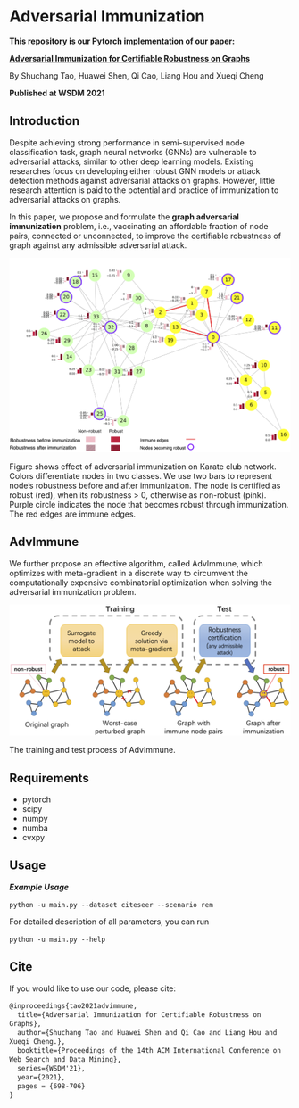 
# Adversarial Immunization
**This repository is our Pytorch implementation of our paper:**

**[Adversarial Immunization
for Certifiable Robustness on Graphs](https://arxiv.org/abs/2007.09647)** 

By Shuchang Tao, Huawei Shen, Qi Cao, Liang Hou and Xueqi Cheng

**Published at WSDM 2021**



## Introduction

Despite achieving strong performance in semi-supervised node classification task, graph neural networks (GNNs) are vulnerable to adversarial attacks, similar to other deep learning models. Existing researches focus on developing either robust GNN models or attack detection methods against adversarial attacks on graphs. However, little research attention is paid to the potential and practice of immunization to adversarial attacks on graphs. 

In this paper, we propose and formulate the **graph adversarial immunization** problem, i.e., vaccinating an affordable fraction of node pairs, connected or unconnected, to improve the certifiable robustness of graph against any admissible adversarial attack. 



<img src="./imgs/immunization_karate.png" />

Figure shows effect of adversarial immunization on Karate club network. Colors differentiate nodes in two classes. We use two bars to represent node’s robustness before and after immunization. The node is certified as robust (red), when its robustness > 0, otherwise as non-robust (pink). Purple circle indicates the node that becomes robust through immunization. The red edges are immune edges.



## AdvImmune

We further propose an effective algorithm, called AdvImmune, which optimizes with meta-gradient in a discrete way to circumvent the computationally expensive combinatorial optimization when solving the adversarial immunization problem. 

<img src="./imgs/AdvImmune.png" />

The training and test process of AdvImmune.



## Requirements

- pytorch 
- scipy
- numpy
- numba
- cvxpy



## Usage
***Example Usage***

`python -u main.py --dataset citeseer --scenario rem `

For detailed description of all parameters, you can run

`python -u main.py --help`



## Cite

If you would like to use our code, please cite:
```
@inproceedings{tao2021advimmune,
  title={Adversarial Immunization for Certifiable Robustness on Graphs},
  author={Shuchang Tao and Huawei Shen and Qi Cao and Liang Hou and Xueqi Cheng.},
  booktitle={Proceedings of the 14th ACM International Conference on Web Search and Data Mining},
  series={WSDM'21},
  year={2021},
  pages = {698-706}
}
```
